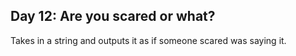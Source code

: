 ## Day 12: Are you scared or what?
Takes in a string and outputs it as if someone scared was saying it. 
